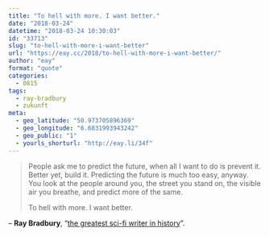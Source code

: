 ```yaml
---
title: "To hell with more. I want better."
date: "2018-03-24"
datetime: "2018-03-24 10:30:03"
id: "33713"
slug: "to-hell-with-more-i-want-better"
url: "https://eay.cc/2018/to-hell-with-more-i-want-better/"
author: "eay"
format: "quote"
categories:
  - 0815
tags:
  - ray-bradbury
  - zukunft
meta:
  - geo_latitude: "50.973705896369"
  - geo_longitude: "6.6831993943242"
  - geo_public: "1"
  - yourls_shorturl: "http://eay.li/34f"
---
```


> People ask me to predict the future, when all I want to do is prevent it. Better yet, build it. Predicting the future is much too easy, anyway. You look at the people around you, the street you stand on, the visible air you breathe, and predict more of the same.
> 
> To hell with more. I want better.

– **Ray Bradbury**, “[the greatest sci-fi writer in history](https://eay.cc/2010/fuck-me-ray-bradbury/)”.

